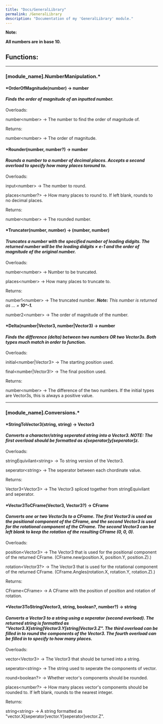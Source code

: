 ```yaml
---
title: "Docs/GeneralLibrary"
permalink: /GeneralLibrary
description: "Documentation of my 'GeneralLibrary' module."
---
```


**Note:**

**All numbers are in base 10.**

## Functions:

<hr>

### \[module_name\].NumberManipulation.*

#### **\*OrderOfMagnitude(number) → number**

#### *Finds the order of magnitude of an inputted number.*

Overloads:

number\<number\> → The number to find the order of magnitude of.

Returns:

number\<number\> → The order of magnitude.

#### **\*Rounder(number, number?) → number**

#### *Rounds a number to a number of decimal places. Accepts a second overload to specify how many places toround to.*

Overloads:

input\<number\> → The number to round.

places\<number?\> → How many places to round to. If left blank, rounds to no decimal places.

Returns:

number\<number\> → The rounded number.

#### **\*Truncater(number, number) → (number, number)**

#### *Truncates a number with the specified number of leading didgits. The returned number will be the leading didgits × e-1 and the order of magnitude of the original number.*

Overloads:

number\<number\> → Number to be truncated.

places\<number\> → How many places to truncate to.

Returns:

number1\<number\> → The truncated number. ***Note:** This number is returned as ... × **10^-1.***

number2\<number> → The order of magnitude of the number.

#### **\*Delta(number|Vector3, number|Vector3) → number**

#### *Finds the difference (delta) between two numbers OR two Vector3s. Both types much match in order to function.*

Overloads:

initial\<number|Vector3> → The starting position used.

final\<number|Vector3!> → The final position used.

Returns:

number\<number\> → The difference of the two numbers. If the initial types are Vector3s, this is always a positive value.

<hr>

### \[module_name\].Conversions.*

#### **\*StringToVector3(string, string) → Vector3**

#### *Converts a character/string seperated string into a Vector3. NOTE: The first overload should be formatted as x\[seperator\]y\[seperator\]z.*

Overloads:

stringEquivilant\<string\> → To string version of the Vector3.

seperator\<string\> → The seperator between each chordinate value.

Returns:

Vector3\<Vector3\> → The Vector3 spliced together from stringEquivilant and seperator.

#### **\*Vector3ToCFrame(Vector3, Vector3?) → CFrame**

#### *Converts one or two Vector3s to a CFrame. The first Vector3 is used as the positional component of the CFrame, and the second Vector3 is used for the rotational component of the  CFrame. The second Vector3 can be left blank to keep the rotation of the resulting CFrame (0, 0, 0).*

Overloads:

position\<Vector3\> → The Vector3 that is used for the positional component of the returned CFrame. (CFrame.new(position.X, position.Y, position.Z).)

rotation\<Vector3?\> → The Vector3 that is used for the rotational component of the returned CFrame. (CFrame.Angles(rotation.X, rotation.Y, rotation.Z).)

Returns:

CFrame\<CFrame\> → A CFrame with the position of position and rotation of rotation.

#### **\*Vector3ToString(Vector3, string, boolean?, number?) → string**

#### *Converts a Vector3 to a string using a seperator (second overload). The returned string is formatted as "Vector3.X\[string\]Vector3.Y\[string\]Vector3.Z". The third overload can be filled in to round the components of the Vector3. The fourth overload can be filled in to specify to how many places.*

Overloads:

vector\<Vector3\> → The Vector3 that should be turned into a string.

seperator\<string\> → The string used to seperate the components of vector.

round\<boolean?\> → Whether vector's components should be rounded.

places\<number?\> → How many places vector's components should be rounded to. If left blank, rounds to the nearest integer.

Returns:

string\<string\> → A string formatted as "vector.X\[seperator\]vector.Y\[seperator\]vector.Z".